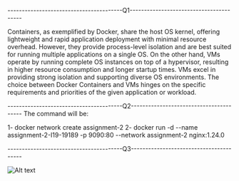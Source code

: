 ----------------------------------------Q1----------------------------------------

Containers, as exemplified by Docker, share the host OS kernel, offering lightweight and rapid application deployment with minimal resource overhead. However, they provide process-level isolation and are best suited for running multiple applications on a single OS. On the other hand, VMs operate by running complete OS instances on top of a hypervisor, resulting in higher resource consumption and longer startup times. VMs excel in providing strong isolation and supporting diverse OS environments. The choice between Docker Containers and VMs hinges on the specific requirements and priorities of the given application or workload.


----------------------------------------Q2----------------------------------------
The command will be:

1- docker network create assignment-2
2- docker run -d --name assignment-2-I19-19189 -p 9090:80 --network assignment-2 nginx:1.24.0

----------------------------------------Q3----------------------------------------

![Alt text](<4 Docker.png>)
